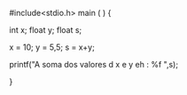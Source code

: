 
#include<stdio.h>
 main ( ) {
    
int x;
float y;
float s;

x = 10;
y = 5,5;
s = x+y;

  printf("A soma dos valores d x e y eh : %f ",s);
  
}
 
